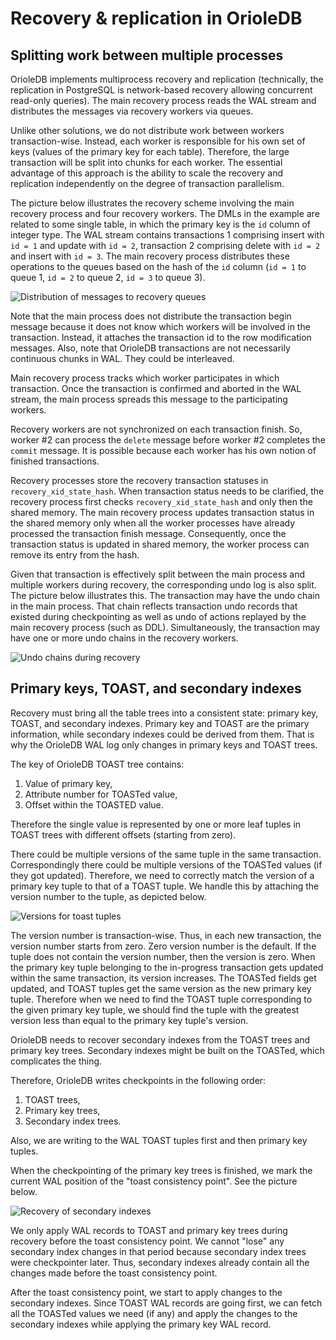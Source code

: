 Recovery & replication in OrioleDB
==================================

Splitting work between multiple processes
-----------------------------------------

OrioleDB implements multiprocess recovery and replication (technically, the replication in PostgreSQL is network-based recovery allowing concurrent read-only queries).  The main recovery process reads the WAL stream and distributes the messages via recovery workers via queues.

Unlike other solutions, we do not distribute work between workers transaction-wise.  Instead, each worker is responsible for his own set of keys (values of the primary key for each table).  Therefore, the large transaction will be split into chunks for each worker.  The essential advantage of this approach is the ability to scale the recovery and replication independently on the degree of transaction parallelism.

The picture below illustrates the recovery scheme involving the main recovery process and four recovery workers.  The DMLs in the example are related to some single table, in which the primary key is the `id` column of integer type.  The WAL stream contains transactions 1 comprising insert with `id = 1` and update with `id = 2`, transaction 2  comprising delete with `id = 2` and insert with `id = 3`.  The main recovery process distributes these operations to the queues based on the hash of the `id` column (`id = 1` to queue 1, `id = 2` to queue 2, `id = 3` to queue 3). 

![Distribution of messages to recovery queues](images/recovery_distribute.svg)

Note that the main process does not distribute the transaction begin message because it does not know which workers will be involved in the transaction.  Instead, it attaches the transaction id to the row modification messages.  Also, note that OrioleDB transactions are not necessarily continuous chunks in WAL.  They could be interleaved.  

Main recovery process tracks which worker participates in which transaction.  Once the transaction is confirmed and aborted in the WAL stream, the main process spreads this message to the participating workers.

Recovery workers are not synchronized on each transaction finish.  So, worker #2 can process the `delete` message before worker #2 completes the `commit` message.  It is possible because each worker has his own notion of finished transactions.

Recovery processes store the recovery transaction statuses in `recovery_xid_state_hash`.  When transaction status needs to be clarified, the recovery process first checks `recovery_xid_state_hash` and only then the shared memory.  The main recovery process updates transaction status in the shared memory only when all the worker processes have already processed the transaction finish message.  Consequently, once the transaction status is updated in shared memory, the worker process can remove its entry from the hash.

Given that transaction is effectively split between the main process and multiple workers during recovery, the corresponding undo log is also split.  The picture below illustrates this.  The transaction may have the undo chain in the main process.  That chain reflects transaction undo records that existed during checkpointing as well as undo of actions replayed by the main recovery process (such as DDL).  Simultaneously, the transaction may have one or more undo chains in the recovery workers.

![Undo chains during recovery](images/recovery_undo.svg)

Primary keys, TOAST, and secondary indexes
------------------------------------------

Recovery must bring all the table trees into a consistent state: primary key, TOAST, and secondary indexes.  Primary key and TOAST are the primary information, while secondary indexes could be derived from them.  That is why the OrioleDB WAL log only changes in primary keys and TOAST trees.

The key of OrioleDB TOAST tree contains:
 1.  Value of primary key,
 2.  Attribute number for TOASTed value,
 3.  Offset within the TOASTED value.

 Therefore the single value is represented by one or more leaf tuples in TOAST trees with different offsets (starting from zero).

 There could be multiple versions of the same tuple in the same transaction.  Correspondingly there could be multiple versions of the TOASTed values (if they got updated).  Therefore, we need to correctly match the version of a primary key tuple to that of a TOAST tuple.  We handle this by attaching the version number to the tuple, as depicted below.

![Versions for toast tuples](images/toast_version.svg)

The version number is transaction-wise.  Thus, in each new transaction, the version number starts from zero.  Zero version number is the default.  If the tuple does not contain the version number, then the version is zero.  When the primary key tuple belonging to the in-progress transaction gets updated within the same transaction, its version increases.  The TOASTed fields get updated, and TOAST tuples get the same version as the new primary key tuple.  Therefore when we need to find the TOAST tuple corresponding to the given primary key tuple, we should find the tuple with the greatest version less than equal to the primary key tuple's version.

OrioleDB needs to recover secondary indexes from the TOAST trees and primary key trees.  Secondary indexes might be built on the TOASTed, which complicates the thing. 

Therefore, OrioleDB writes checkpoints in the following order:

 1.  TOAST trees,
 2.  Primary key trees,
 3.  Secondary index trees.

Also, we are writing to the WAL TOAST tuples first and then primary key tuples.

When the checkpointing of the primary key trees is finished, we mark the current WAL position of the "toast consistency point".  See the picture below.

![Recovery of secondary indexes](images/recovery_secondary_indexes.svg)

We only apply WAL records to TOAST and primary key trees during recovery before the toast consistency point.  We cannot "lose" any secondary index changes in that period because secondary index trees were checkpointer later.  Thus, secondary indexes already contain all the changes made before the toast consistency point.

After the toast consistency point, we start to apply changes to the secondary indexes.  Since TOAST WAL records are going first, we can fetch all the TOASTed values we need (if any) and apply the changes to the secondary indexes while applying the primary key WAL record.
